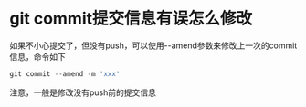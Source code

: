 
# git commit提交信息有误怎么修改

如果不小心提交了，但没有push，可以使用--amend参数来修改上一次的commit信息，命令如下

```js
git commit --amend -m 'xxx'
```

注意，一般是修改没有push前的提交信息